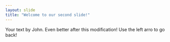 ```yaml
---
layout: slide
title: "Welcome to our second slide!"
---
```

Your text by John. Even better after this modification!
Use the left arro to go back!

